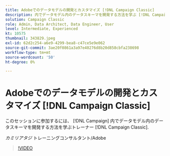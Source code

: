 ```yaml
---
title: Adobeでのデータモデルの開発とカスタマイズ [!DNL Campaign Classic]
description: 内でデータモデル内のデータスキーマを開発する方法を学ぶ [!DNL Campaign Classic]
solution: Campaign Classic
role: Admin, Data Architect, Data Engineer, User
level: Intermediate, Experienced
kt: 10575
thumbnail: 343829.jpeg
exl-id: 62d2c254-a6e9-4299-bea8-c47ce5e9e062
source-git-commit: 3ae20f0861a3a97e40276d8b20d858cbfa238698
workflow-type: tm+mt
source-wordcount: '50'
ht-degree: 0%

---
```


# Adobeでのデータモデルの開発とカスタマイズ [!DNL Campaign Classic]

このセッションに参加するには、 [!DNL Campaign] 内でデータモデル内のデータスキーマを開発する方法を学ぶトレーナー [!DNL Campaign Classic].

*カミリアタジ* トレーニングコンサルタント/Adobe

>[!VIDEO](https://video.tv.adobe.com/v/343829/?quality=12&learn=on)
